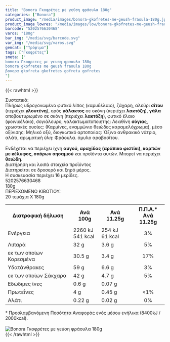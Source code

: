 ```yaml
---
title: "Bonora Γκοφρέτες με γεύση φράουλα 180g"
categories: ["Bonora"]
product_image: "/media/images/bonora-gkofretes-me-geush-fraoula-180g.jpg"
product_image_lowres: "/media/images/low/bonora-gkofretes-me-geush-fraoula-180g.jpg"
barcode: "5202576630468"
varos: "180g"
bar_img: "/media/svg/barcode.svg"
var_img: "/media/svg/varos.svg"
gencat: ["Τρόφιμα"]
tags: ["Γκοφρέτες"]
smeta: ["
bonora Γκοφρετες με γευση φραουλα 180g
bonora gkofretes me geush fraoula 180g 
βονορα gkofreta gkofretes gofreta gofretes
"]
---
```

{{< rawhtml >}}

<div class="sload74"><div class="product"><div id="sistatika">Συστατικά:</div><div class="alltext">Πλήρως υδρογονωμένο φυτικό λίπος (καρυδέλαιο), ζάχαρη, αλεύρι <b>σίτου</b> (περιέχει <b>γλουτένη</b>), ορός <b>γάλακτος</b> σε σκόνη (περιέχει <b>λακτόζη</b>), <b>γάλα</b> αποβουτυρωμένο σε σκόνη (περιέχει <b>λακτόζη</b>), φυτικό έλαιο (φοινικέλαιο), σογιάλευρο, γαλακτωματοποιητής: Λεκιθίνη <b>σόγιας</b>, χρωστικές ουσίες: (Καρμίνες, εναμμώνιο θειώδες καραμελόχρωμα), μέσο οξίνισης: Μηλικό οξύ, διογκωτικό αρτοποιίας: Όξινο ανθρακικό νάτριο, αλάτι, αρωματική ύλη: Φράουλα. άμυλο αραβοσίτου.<br><br>Ενδέχεται να περιέχει ίχνη <b>αυγού, αραχίδας (αράπικο φιστίκι), καρπών με κέλυφος, σπόρων σησαμιού</b> και προϊόντα αυτών. Μπορεί να περιέχει <b>θειώδη</b>.<br></div><div id="loipa">Διατήρηση και λοιπά στοιχεία προϊόντος</div><div class="alltext">Διατηρείται σε δροσερό και ξηρό μέρος.<br>H συσκευασία περιέχει 16 μερίδες.</div><div id="barcode"><div id="barimage1"></div><span id="bartext">5202576630468</span></div><div id="varos"><div id="varosimage1"></div><span id="varostext">180g</span></div><div id="kivotio">ΠΕΡΙΕΧΟΜΕΝΟ ΚΙΒΩΤΙΟΥ:<br>20 τεμάχια Χ 180g</div><div class="tabout"><table id="diatable"><tbody><tr><th>Διατροφική δήλωση</th><th>Ανά 100g</th><th>Ανά 11.25g</th><th>Π.Π.Α.*<br>Aνά 11.25g</th></tr><tr><td class="texr2">Ενέργεια</td><td class="texr">2260 kJ<br>541 kcal</td><td class="texr">254 kJ<br>61 kcal</td><td class="texr" style="text-align:center">3%</td></tr><tr><td class="texr2">Λιπαρά</td><td class="texr">32 g</td><td class="texr">3.6 g</td><td class="texr" style="text-align:center">5%</td></tr><tr><td class="gray">εκ των οποίων Κορεσµένα</td><td class="gray2">30.5 g</td><td class="gray2">3.4 g</td><td class="gray2" style="text-align:center">17%</td></tr><tr><td class="texr2">Yδατάνθρακες</td><td class="texr">59 g</td><td class="texr">6.6 g</td><td class="texr" style="text-align:center">3%</td></tr><tr><td class="gray">εκ των οποίων Σάκχαρα</td><td class="gray2">42 g</td><td class="gray2">4.7 g</td><td class="gray2" style="text-align:center">5%</td></tr><tr><td class="texr2">Eδώδιμες ίνες</td><td class="texr">0.6 g</td><td class="texr">0.07 g</td><td class="texr" style="text-align:center"></td></tr><tr><td class="texr2">Πρωτεΐνες</td><td class="texr">4 g</td><td class="texr">0.45 g</td><td class="texr" style="text-align:center">&lt;1%</td></tr><tr><td class="texr2">Αλάτι</td><td class="texr">0.22 g</td><td class="texr">0.02 g</td><td class="texr" style="text-align:center">0%</td></tr></tbody></table></div><div class="alltext">* Προσλαμβανόμενη Ποσότητα Αναφοράς ενός μέσου ενήλικα (8400kJ / 2000kcal).</div><br><div class="pimg"><img alt="Bonora Γκοφρέτες με γεύση φράουλα 180g" title="Bonora Γκοφρέτες με γεύση φράουλα 180g" src="/media/images/bonora-gkofretes-me-geush-fraoula-180g.jpg"></div></div></div>
{{< /rawhtml >}}


